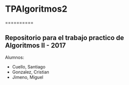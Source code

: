 # TPAlgoritmos2
==========


Repositorio para el trabajo practico de Algoritmos II - 2017 
--------------------

Alumnos:
+ Cuello, Santiago  
+ Gonzalez, Cristian
+ Jimeno, Miguel